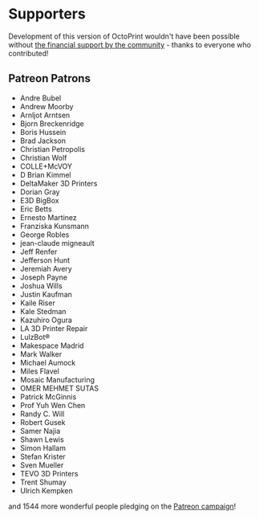 # Supporters 

Development of this version of OctoPrint wouldn't have been possible without
[the financial support by the community](https://octoprint.org/support-octoprint/) -
thanks to everyone who contributed!

## Patreon Patrons

  * Andre Bubel
  * Andrew Moorby
  * Arnljot Arntsen
  * Bjorn Breckenridge
  * Boris Hussein
  * Brad Jackson
  * Christian Petropolis
  * Christian Wolf
  * COLLE+McVOY
  * D Brian Kimmel
  * DeltaMaker 3D Printers
  * Dorian Gray
  * E3D BigBox
  * Eric Betts
  * Ernesto Martinez
  * Franziska Kunsmann
  * George Robles
  * jean-claude migneault
  * Jeff Renfer
  * Jefferson Hunt
  * Jeremiah Avery
  * Joseph Payne
  * Joshua Wills
  * Justin Kaufman
  * Kaile Riser
  * Kale Stedman
  * Kazuhiro Ogura
  * LA 3D Printer Repair
  * LulzBot®
  * Makespace Madrid
  * Mark Walker
  * Michael Aumock
  * Miles Flavel
  * Mosaic Manufacturing
  * OMER MEHMET SUTAS
  * Patrick McGinnis
  * Prof Yuh Wen Chen
  * Randy C. Will
  * Robert Gusek
  * Samer Najia
  * Shawn Lewis
  * Simon Hallam
  * Stefan Krister
  * Sven Mueller
  * TEVO 3D Printers
  * Trent Shumay
  * Ulrich Kempken

and 1544 more wonderful people pledging on the [Patreon campaign](https://patreon.com/foosel)!
